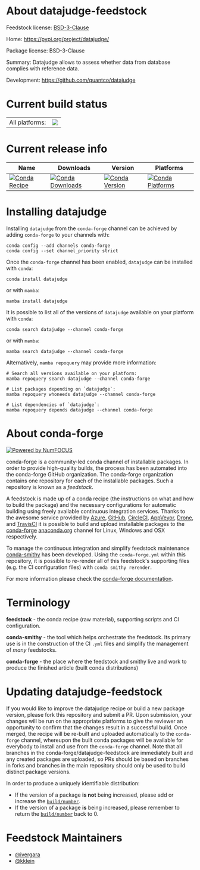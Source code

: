 About datajudge-feedstock
=========================

Feedstock license: [BSD-3-Clause](https://github.com/conda-forge/datajudge-feedstock/blob/main/LICENSE.txt)

Home: https://pypi.org/project/datajudge/

Package license: BSD-3-Clause

Summary: Datajudge allows to assess whether data from database complies with reference data.

Development: https://github.com/quantco/datajudge

Current build status
====================


<table><tr><td>All platforms:</td>
    <td>
      <a href="https://dev.azure.com/conda-forge/feedstock-builds/_build/latest?definitionId=15998&branchName=main">
        <img src="https://dev.azure.com/conda-forge/feedstock-builds/_apis/build/status/datajudge-feedstock?branchName=main">
      </a>
    </td>
  </tr>
</table>

Current release info
====================

| Name | Downloads | Version | Platforms |
| --- | --- | --- | --- |
| [![Conda Recipe](https://img.shields.io/badge/recipe-datajudge-green.svg)](https://anaconda.org/conda-forge/datajudge) | [![Conda Downloads](https://img.shields.io/conda/dn/conda-forge/datajudge.svg)](https://anaconda.org/conda-forge/datajudge) | [![Conda Version](https://img.shields.io/conda/vn/conda-forge/datajudge.svg)](https://anaconda.org/conda-forge/datajudge) | [![Conda Platforms](https://img.shields.io/conda/pn/conda-forge/datajudge.svg)](https://anaconda.org/conda-forge/datajudge) |

Installing datajudge
====================

Installing `datajudge` from the `conda-forge` channel can be achieved by adding `conda-forge` to your channels with:

```
conda config --add channels conda-forge
conda config --set channel_priority strict
```

Once the `conda-forge` channel has been enabled, `datajudge` can be installed with `conda`:

```
conda install datajudge
```

or with `mamba`:

```
mamba install datajudge
```

It is possible to list all of the versions of `datajudge` available on your platform with `conda`:

```
conda search datajudge --channel conda-forge
```

or with `mamba`:

```
mamba search datajudge --channel conda-forge
```

Alternatively, `mamba repoquery` may provide more information:

```
# Search all versions available on your platform:
mamba repoquery search datajudge --channel conda-forge

# List packages depending on `datajudge`:
mamba repoquery whoneeds datajudge --channel conda-forge

# List dependencies of `datajudge`:
mamba repoquery depends datajudge --channel conda-forge
```


About conda-forge
=================

[![Powered by
NumFOCUS](https://img.shields.io/badge/powered%20by-NumFOCUS-orange.svg?style=flat&colorA=E1523D&colorB=007D8A)](https://numfocus.org)

conda-forge is a community-led conda channel of installable packages.
In order to provide high-quality builds, the process has been automated into the
conda-forge GitHub organization. The conda-forge organization contains one repository
for each of the installable packages. Such a repository is known as a *feedstock*.

A feedstock is made up of a conda recipe (the instructions on what and how to build
the package) and the necessary configurations for automatic building using freely
available continuous integration services. Thanks to the awesome service provided by
[Azure](https://azure.microsoft.com/en-us/services/devops/), [GitHub](https://github.com/),
[CircleCI](https://circleci.com/), [AppVeyor](https://www.appveyor.com/),
[Drone](https://cloud.drone.io/welcome), and [TravisCI](https://travis-ci.com/)
it is possible to build and upload installable packages to the
[conda-forge](https://anaconda.org/conda-forge) [anaconda.org](https://anaconda.org/)
channel for Linux, Windows and OSX respectively.

To manage the continuous integration and simplify feedstock maintenance
[conda-smithy](https://github.com/conda-forge/conda-smithy) has been developed.
Using the ``conda-forge.yml`` within this repository, it is possible to re-render all of
this feedstock's supporting files (e.g. the CI configuration files) with ``conda smithy rerender``.

For more information please check the [conda-forge documentation](https://conda-forge.org/docs/).

Terminology
===========

**feedstock** - the conda recipe (raw material), supporting scripts and CI configuration.

**conda-smithy** - the tool which helps orchestrate the feedstock.
                   Its primary use is in the construction of the CI ``.yml`` files
                   and simplify the management of *many* feedstocks.

**conda-forge** - the place where the feedstock and smithy live and work to
                  produce the finished article (built conda distributions)


Updating datajudge-feedstock
============================

If you would like to improve the datajudge recipe or build a new
package version, please fork this repository and submit a PR. Upon submission,
your changes will be run on the appropriate platforms to give the reviewer an
opportunity to confirm that the changes result in a successful build. Once
merged, the recipe will be re-built and uploaded automatically to the
`conda-forge` channel, whereupon the built conda packages will be available for
everybody to install and use from the `conda-forge` channel.
Note that all branches in the conda-forge/datajudge-feedstock are
immediately built and any created packages are uploaded, so PRs should be based
on branches in forks and branches in the main repository should only be used to
build distinct package versions.

In order to produce a uniquely identifiable distribution:
 * If the version of a package **is not** being increased, please add or increase
   the [``build/number``](https://docs.conda.io/projects/conda-build/en/latest/resources/define-metadata.html#build-number-and-string).
 * If the version of a package **is** being increased, please remember to return
   the [``build/number``](https://docs.conda.io/projects/conda-build/en/latest/resources/define-metadata.html#build-number-and-string)
   back to 0.

Feedstock Maintainers
=====================

* [@ivergara](https://github.com/ivergara/)
* [@kklein](https://github.com/kklein/)

